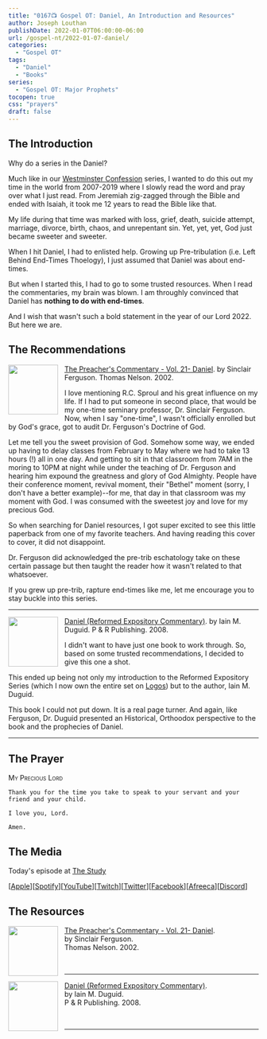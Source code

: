 ```yaml
---
title: "0167📺 Gospel OT: Daniel, An Introduction and Resources"
author: Joseph Louthan
publishDate: 2022-01-07T06:00:00-06:00
url: /gospel-nt/2022-01-07-daniel/
categories:
  - "Gospel OT"
tags:
  - "Daniel"
  - "Books"
series:
  - "Gospel OT: Major Prophets"
tocopen: true
css: "prayers"
draft: false
---
```

## The Introduction

Why do a series in the Daniel?

Much like in our [Westminster Confession](/series/westminster-confession/) series, I wanted to do this out my time in the world from 2007-2019 where I slowly read the word and pray over what I just read. From Jeremiah zig-zagged through the Bible and ended with Isaiah, it took me 12 years to read the Bible like that.

My life during that time was marked with loss, grief, death, suicide attempt, marriage, divorce, birth, chaos, and unrepentant sin. Yet, yet, yet, God just became sweeter and sweeter.

When I hit Daniel, I had to enlisted help. Growing up Pre-tribulation (i.e. Left Behind End-Times Thoelogy), I just assumed that Daniel was about end-times.

But when I started this, I had to go to some trusted resources. When I read the commentaries, my brain was blown. I am throughly convinced that Daniel has **nothing to do with end-times**.

And I wish that wasn't such a bold statement in the year of our Lord 2022. But here we are.

<div style="page-break-after: always;"></div>

## The Recommendations

[<img src="https://images-na.ssl-images-amazon.com/images/I/51FEocBP3YL._SY291_BO1,204,203,200_QL40_FMwebp_.jpg" align="left" width="100" style="padding-right: 10px" />The Preacher's Commentary - Vol. 21- Daniel](https://amzn.to/3t3AaAt).
by Sinclair Ferguson.
Thomas Nelson. 2002.

I love mentioning R.C. Sproul and his great influence on my life. If I had to put someone in second place, that would be my one-time seminary professor, Dr. Sinclair Ferguson. Now, when I say "one-time", I wasn't officially enrolled but by God's grace, got to audit Dr. Ferguson's Doctrine of God. 

Let me tell you the sweet provision of God. Somehow some way, we ended up having to delay classes from February to May where we had to take 13 hours (!) all in one day. And getting to sit in that classroom from 7AM in the moring to 10PM at night while under the teaching of Dr. Ferguson and hearing him expound the greatness and glory of God Almighty. People have their conference moment, revival moment, their "Bethel" moment (sorry, I don't have a better example)--for me, that day in that classroom was my moment with God. I was consumed with the sweetest joy and love for my precious God.

So when searching for Daniel resources, I got super excited to see this little paperback from one of my favorite teachers. And having reading this cover to cover, it did not disappoint.

Dr. Ferguson did acknowledged the pre-trib eschatology take on these certain passage but then taught the reader how it wasn't related to that whatsoever.

If you grew up pre-trib, rapture end-times like me, let me encourage you to stay buckle into this series.

---

[<img src="https://images-na.ssl-images-amazon.com/images/I/41e9y9NB-VL._SX330_BO1,204,203,200_.jpg" align="left" width="100" style="padding-right: 10px" />Daniel (Reformed Expository Commentary)](https://amzn.to/3t5W85L).
by Iain M. Duguid.
P & R Publishing. 2008.

I didn't want to have just one book to work through. So, based on some trusted recommendations, I decided to give this one a shot.

This ended up being not only my introduction to the Reformed Expository Series (which I now own the entire set on [Logos](https://www.logos.com/product/210665/reformed-expository-commentary-series-rec)) but to the author,  Iain M. Duguid.

This book I could not put down. It is a real page turner. And again, like Ferguson, Dr. Duguid presented an Historical, Orthoodox perspective to the book and the prophecies of Daniel.

---

## The Prayer

<div style='font-variant: small-caps;'>
My Precious Lord
</div>

```text
Thank you for the time you take to speak to your servant and your friend and your child.

I love you, Lord.

Amen.
```

## The Media

Today's episode at [The Study](http://study.theologic.us/podcast/gospel-meditations-daniel-an-introduction-resources)

\[[Apple](https://podcasts.apple.com/us/podcast/the-study/id1557102127)\]\[[Spotify](https://open.spotify.com/show/0Xs5qsNvWePyRqcmtOTPkR)\]\[[YouTube](http://youtube.theologic.us)\]\[[Twitch](http://twitch.theologic.us)\]\[[Twitter](https://twitter.com/theologic_us)\]\[[Facebook](https://www.facebook.com/groups/462231051477464)\]\[[Afreeca](https://bj.afreecatv.com/theologicus)\]\[[Discord](http://discord.theologic.us)\]

## The Resources

[<img src="https://images-na.ssl-images-amazon.com/images/I/51FEocBP3YL._SY291_BO1,204,203,200_QL40_FMwebp_.jpg" align="left" width="100" style="padding-right: 10px" />The Preacher's Commentary - Vol. 21- Daniel](https://amzn.to/3t3AaAt).  
by Sinclair Ferguson.  
Thomas Nelson. 2002.  

&nbsp;
&nbsp;

---

[<img src="https://images-na.ssl-images-amazon.com/images/I/41e9y9NB-VL._SX330_BO1,204,203,200_.jpg" align="left" width="100" style="padding-right: 10px" />Daniel (Reformed Expository Commentary)](https://amzn.to/3t5W85L).  
by Iain M. Duguid.  
P & R Publishing. 2008.  

&nbsp;
&nbsp;

---
